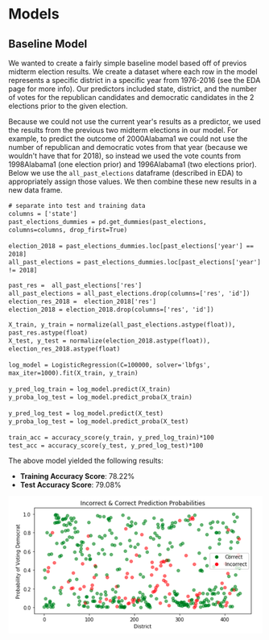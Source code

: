 # Models

## Baseline Model
We wanted to create a fairly simple baseline model based off of previos midterm election results. We create a dataset where each row in the model represents a specific district in a specific year from 1976-2016 (see the EDA page for more info). Our predictors included state, district, and the number of votes for the republican candidates and democratic candidates in the 2 elections prior to the given election.

Because we could not use the current year's results as a predictor, we used the results from the previous two midterm elections in our model. For example, to predict the outcome of 2000Alabama1 we could not use the number of republican and democratic votes from that year (because we wouldn't have that for 2018), so instead we used the vote counts from 1998Alabama1 (one election prior) and 1996Alabama1 (two elections prior). Below we use the `all_past_elections` dataframe (described in EDA) to appropriately assign those values. We then combine these new results in a new data frame.

```
# separate into test and training data
columns = ['state']
past_elections_dummies = pd.get_dummies(past_elections, columns=columns, drop_first=True)

election_2018 = past_elections_dummies.loc[past_elections['year'] == 2018]
all_past_elections = past_elections_dummies.loc[past_elections['year'] != 2018]
```

```
past_res =  all_past_elections['res']
all_past_elections = all_past_elections.drop(columns=['res', 'id'])
election_res_2018 =  election_2018['res']
election_2018 = election_2018.drop(columns=['res', 'id'])
```

```
X_train, y_train = normalize(all_past_elections.astype(float)), past_res.astype(float)
X_test, y_test = normalize(election_2018.astype(float)), election_res_2018.astype(float)

log_model = LogisticRegression(C=100000, solver='lbfgs', max_iter=1000).fit(X_train, y_train)

y_pred_log_train = log_model.predict(X_train)
y_proba_log_test = log_model.predict_proba(X_train)

y_pred_log_test = log_model.predict(X_test)
y_proba_log_test = log_model.predict_proba(X_test)

train_acc = accuracy_score(y_train, y_pred_log_train)*100
test_acc = accuracy_score(y_test, y_pred_log_test)*100
```

The above model yielded the following results:

- **Training Accuracy Score**: 78.22%
- **Test Accuracy Score**: 79.08%

![Baseline Model Prediction Probabilities](images/baseline_probs.png)
